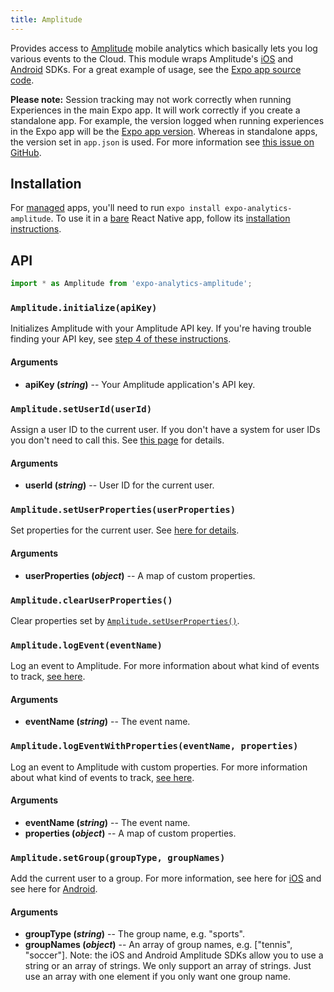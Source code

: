 ```yaml
---
title: Amplitude
---
```


Provides access to [Amplitude](https://amplitude.com/) mobile analytics which basically lets you log various events to the Cloud. This module wraps Amplitude's [iOS](https://github.com/amplitude/Amplitude-iOS) and [Android](https://github.com/amplitude/Amplitude-Android) SDKs. For a great example of usage, see the [Expo app source code](https://github.com/expo/expo/blob/master/home/api/Analytics.ts).

**Please note:** Session tracking may not work correctly when running Experiences in the main Expo app. It will work correctly if you create a standalone app. For example, the version logged when running experiences in the Expo app will be the [Expo app version](../constants/#constantsexpoversion). Whereas in standalone apps, the version set in `app.json` is used. For more information see [this issue on GitHub](https://github.com/expo/expo/issues/4720).


## Installation

For [managed](../../introduction/managed-vs-bare/#managed-workflow) apps, you'll need to run `expo install expo-analytics-amplitude`. To use it in a [bare](../../introduction/managed-vs-bare/#bare-workflow) React Native app, follow its [installation instructions](https://github.com/expo/expo/tree/master/packages/expo-analytics-amplitude).

## API

```js
import * as Amplitude from 'expo-analytics-amplitude';
```

### `Amplitude.initialize(apiKey)`

Initializes Amplitude with your Amplitude API key. If you're having trouble finding your API key, see [step 4 of these instructions](https://amplitude.zendesk.com/hc/en-us/articles/207108137-Introduction-Getting-Started#getting-started).

#### Arguments

- **apiKey (_string_)** -- Your Amplitude application's API key.

### `Amplitude.setUserId(userId)`

Assign a user ID to the current user. If you don't have a system for user IDs you don't need to call this. See [this page](https://amplitude.zendesk.com/hc/en-us/articles/206404628-Step-2-Assign-User-IDs-and-Identify-your-Users) for details.

#### Arguments

- **userId (_string_)** -- User ID for the current user.

### `Amplitude.setUserProperties(userProperties)`

Set properties for the current user. See [here for details](https://amplitude.zendesk.com/hc/en-us/articles/207108327-Step-4-Set-User-Properties-and-Event-Properties).

#### Arguments

- **userProperties (_object_)** -- A map of custom properties.

### `Amplitude.clearUserProperties()`

Clear properties set by [`Amplitude.setUserProperties()`](#expoamplitudesetuserproperties 'Amplitude.setUserProperties').

### `Amplitude.logEvent(eventName)`

Log an event to Amplitude. For more information about what kind of events to track, [see here](https://amplitude.zendesk.com/hc/en-us/articles/206404698-Step-3-Track-Events-and-Understand-the-Actions-Users-Take).

#### Arguments

- **eventName (_string_)** -- The event name.

### `Amplitude.logEventWithProperties(eventName, properties)`

Log an event to Amplitude with custom properties. For more information about what kind of events to track, [see here](https://amplitude.zendesk.com/hc/en-us/articles/206404698-Step-3-Track-Events-and-Understand-the-Actions-Users-Take).

#### Arguments

- **eventName (_string_)** -- The event name.
- **properties (_object_)** -- A map of custom properties.

### `Amplitude.setGroup(groupType, groupNames)`

Add the current user to a group. For more information, see here for [iOS](https://github.com/amplitude/Amplitude-iOS#setting-groups) and see here for [Android](https://github.com/amplitude/Amplitude-Android#setting-groups).

#### Arguments

- **groupType (_string_)** -- The group name, e.g. "sports".
- **groupNames (_object_)** -- An array of group names, e.g. \["tennis", "soccer"]. Note: the iOS and Android Amplitude SDKs allow you to use a string or an array of strings. We only support an array of strings. Just use an array with one element if you only want one group name.
